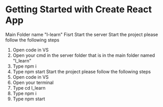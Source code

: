 # Getting Started with Create React App

Main Folder name "I-learn"
Fisrt Start the server
Start the project please follow the following steps
1. Open code in VS
2. Open your cmd in the server folder that is in the main folder named "I_learn"
3. Type npm i
4. Type npm start
Start the project please follow the following steps
1. Open code in VS
2. Open your terminal
3. Type cd I_learn
3. Type npm i
4. Type npm start
